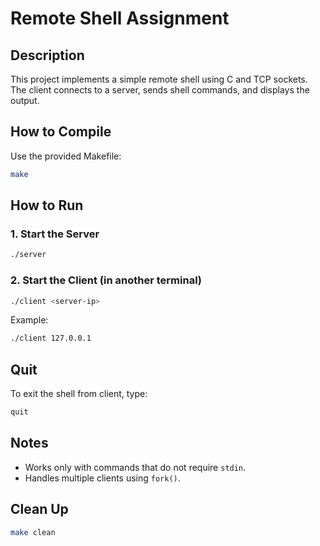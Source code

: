 # Remote Shell Assignment

## Description
This project implements a simple remote shell using C and TCP sockets.
The client connects to a server, sends shell commands, and displays the output.

## How to Compile
Use the provided Makefile:
```sh
make
```

## How to Run
### 1. Start the Server
```sh
./server
```

### 2. Start the Client (in another terminal)
```sh
./client <server-ip>
```
Example:
```sh
./client 127.0.0.1
```

## Quit
To exit the shell from client, type:
```sh
quit
```

## Notes
- Works only with commands that do not require `stdin`.
- Handles multiple clients using `fork()`.

## Clean Up
```sh
make clean
```